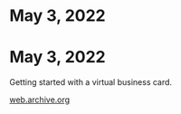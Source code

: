 # May 3, 2022

# May 3, 2022

Getting started with a virtual business card.

[web.archive.org](http://web.archive.org/web/20220504110926/https://connor.lol/)
